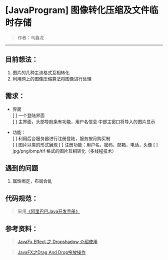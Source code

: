 # [JavaProgram] 图像转化压缩及文件临时存储
>作者：乌鑫龙
---
## 目前想法：
  1. 图片的几种主流格式互相转化 
  2. 利用网上的图像压缩算法将图像进行处理
  
## 需求：

 - 界面   
 [ ] 一个登陆界面   
 [ ] 主界面，头部导航条有功能，用户名信息
    中部主窗口将导入的图片显示 

 - 功能：   
 [ ] 利用后台服务器进行注册登陆，服务按月购买制  
 [ ] 图片以类的形式展现
 [ ] 注册功能：用户名，密码，邮箱，电话，头像
 [ ] jpg/png/bmp/tif 格式的图片互相转化（多线程技术）
 
 ## 遇到的问题
 1. 属性绑定，布局会乱
 
 ## 代码规范：
 > 采用[《阿里巴巴Java开发手册》](https://github.com/alibaba/p3c/blob/master/%E9%98%BF%E9%87%8C%E5%B7%B4%E5%B7%B4Java%E5%BC%80%E5%8F%91%E6%89%8B%E5%86%8C%EF%BC%88%E5%8D%8E%E5%B1%B1%E7%89%88%EF%BC%89.pdf)

## 参考资料：
> [JavaFx Effect 之 Dropshadow 介绍使用](https://blog.csdn.net/qq_22571159/article/details/86570727)

>[JavaFX之Drag And Drop拖放操作](https://blog.csdn.net/wingfourever/article/details/8858782)